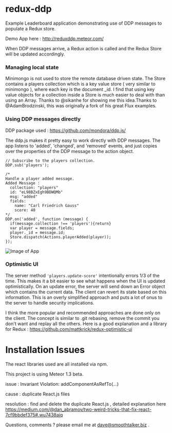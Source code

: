 # redux-ddp

Example Leaderboard application demonstrating use of DDP messages to populate a Redux store.

Demo App here : http://reduxddp.meteor.com/

When DDP messages arrive, a Redux action is called and the Redux Store will
be updated accordingly.

### Managing local state
Minimongo is not used to store the remote database driven state.  The Store contains a players collection which is a key value store ( very similar to minimongo ), where each key is the document _id.  I find that using key value objects for a collection inside a Store is much easier to deal with than using an Array.  Thanks to @sikanhe for showing me this idea.Thanks to @AdamBrodzinski, this was originally a fork of his great Flux examples.


### Using DDP messages directly

DDP package used : https://github.com/mondora/ddp.js/

The ddp.js makes it pretty easy to work directly with DDP messages.  The app listens to 'added', 'changed', and 'removed' events, and just copies over the properties of the DDP message to the action object.
```
// Subscribe to the players collection.
DDP.sub('players');

/*
Handle a player added message.
Added Message :
  collection: "players"
  id: "eL98BZxEgh9BDWQMb"
  msg: "added"
  fields:
    name: "Carl Friedrich Gauss"
    score: 40
*/
DDP.on('added', function (message) {
  if(message.collection !== 'players'){return}
  var player = message.fields;
  player._id = message.id;
  Store.dispatch(Actions.playerAdded(player));
});
```

![Image of App](https://cloud.githubusercontent.com/assets/1656829/12219193/2b2d3b68-b6ed-11e5-9072-9eb3e6144fd1.png)

### Optimistic UI
The server method `'players.update-score'` intentionally errors 1/3 of the time.  This makes it a bit easier to see what happens when the UI is updated optimistically.
On an update error, the server will send down an Error object which contains the current data. The client can revert its state based on this information.  This is an overly simplified approach and puts a lot of onus to the server to handle security implications.

I think the more popular and recommended approaches are done only on the client.  The concept is similar to .git rebasing, remove the commit you don't want and replay all the others.  Here is a good explanation and a library for Redux :
https://github.com/mattkrick/redux-optimistic-ui


# Installation Issues
The react libraries used are all installed via npm.

This project is using Meteor 1.3 beta.

issue : Invariant Violation: addComponentAsRefTo(...)

cause : duplicate React.js files

resolution : find and delete the duplicate React.js , detailed explanation here
https://medium.com/@dan_abramov/two-weird-tricks-that-fix-react-7cf9bbdef375#.wu7438ajq

Questions, comments ? please email me at dave@smoothtalker.biz .
